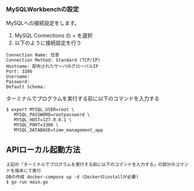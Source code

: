 ### MySQLWorkbenchの設定
MySQLへの接続設定をします。
1. MySQL Connections の + を選択
2. 以下のように接続設定を行う
 ```
 Connection Name: 任意
 Connection Method: Standard (TCP/IP)
 Hostname: 配布されたサーバのグローバルIP
 Port: 3306
 Username: 
 Password: 
 Default Schema: 
 ```
ターミナルでプログラムを実行する前に以下のコマンドを入力する
 ```
$ export MYSQL_USER=root \
    MYSQL_PASSWORD=rootpassword \
    MYSQL_HOST=127.0.0.1 \
    MYSQL_PORT=3306 \
    MYSQL_DATABASE=time_management_app
```

## APIローカル起動方法
```
上記の「ターミナルでプログラムを実行する前に以下のコマンドを入力する」の部分のコマンドを端末にて実行  
DBの作成 docker-compose up -d (Dockerのinstallが必要)
$ go run main.go  
```